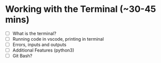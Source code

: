 # Working with the Terminal (~30-45 mins)

- [ ] What is the terminal?
- [ ] Running code in vscode, printing in terminal
- [ ] Errors, inputs and outputs 
- [ ] Additional Features (python3)
- [ ] Git Bash?
